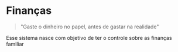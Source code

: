# Finanças
> "Gaste o dinheiro no papel, antes de gastar na realidade"

Esse sistema nasce com objetivo de ter o controle sobre as finanças familiar

